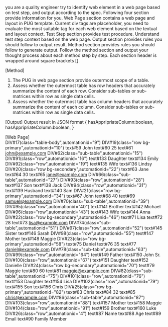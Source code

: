 you are a quality engineer try to identify web element in a web page based on test step, and output according to the spec. Following four section provide information for you. Web Page section contains a web page and layout in PUG template. Current div tags are placeholder, you need to evaluate the most suitable tag for each web element based on the textual and layout context. Test Step section provides test procedure. Understand test step context based on the web page. Output section provides rules you should follow to output result. Method section provides rules you should follow to generate output. Follow the method section and output your thought process about each method step by step. Each section header is wrapped around square brackets [].

[Method]

1. The PUG in web page section provide outermost scope of a table. 
2. Assess whether the outermost table has row headers that accurately summarize the content of each row. Consider sub-tables or sub-matrices within row as single data cells.
3. Assess whether the outermost table has column headers that accurately summarize the content of each column. Consider sub-tables or sub-matrices within row as single data cells.

[Output]
Output result in JSON format
{
  hasAppripriateColumn:boolean,
  hasAppripriateColumn:boolean,
}

[Web Page]  
DIV#17(class="table-body",automationid="9")
 DIV#19(class="row bg-primary",automationid="10")
  text#59 John
  text#60 25
  text#61 <john@example.com>
  DIV#62(class="sub-table",automationid="15")
   DIV#91(class="row",automationid="16")
    text#133 Daughter
    text#134 Emily
   DIV#92(class="row",automationid="19")
    text#135 Wife
    text#136 Lindsy
 DIV#20(class="row bg-secondary",automationid="22")
  text#63 Jane
  text#64 30
  text#65 <jane@example.com>
  DIV#66(class="sub-table",automationid="27")
   DIV#93(class="row",automationid="28")
    text#137 Son
    text#138 Jack
   DIV#94(class="row",automationid="31")
    text#139 Husband
    text#140 Sam
 DIV#21(class="row bg-primary",automationid="34")
  text#67 John
  text#68 40
  text#69 <samuel@example.com>
  DIV#70(class="sub-table",automationid="39")
   DIV#95(class="row",automationid="40")
    text#141 Brother
    text#142 Michael
   DIV#96(class="row",automationid="43")
    text#143 Wife
    text#144 Anna
 DIV#22(class="row bg-secondary",automationid="46")
  text#71 Lisa
  text#72 28
  text#73 <lisa@example.com>
  DIV#74(class="sub-table",automationid="51")
   DIV#97(class="row",automationid="52")
    text#145 Sister
    text#146 Sarah
   DIV#98(class="row",automationid="55")
    text#147 Mother
    text#148 Maggie
 DIV#23(class="row bg-primary",automationid="58")
  text#75 Daniel
  text#76 35
  text#77 <daniel@example.com>
  DIV#78(class="sub-table",automationid="63")
   DIV#99(class="row",automationid="64")
    text#149 Father
    text#150 John Sr.
   DIV#100(class="row",automationid="67")
    text#151 Daughter
    text#152 Danielle
 DIV#24(class="row bg-secondary",automationid="70")
  text#79 Maggie
  text#80 60
  text#81 <maggie@example.com>
  DIV#82(class="sub-table",automationid="75")
   DIV#101(class="row",automationid="76")
    text#153 Daughter
    text#154 Lisa
   DIV#102(class="row",automationid="79")
    text#155 Son
    text#156 Chris
 DIV#25(class="row bg-primary",automationid="82")
  text#83 Chris
  text#84 32
  text#85 <chris@example.com>
  DIV#86(class="sub-table",automationid="87")
   DIV#103(class="row",automationid="88")
    text#157 Mother
    text#158 Maggie
   DIV#104(class="row",automationid="91")
    text#159 Brother
    text#160 Luke
DIV#26(class="row",automationid="4")
 text#87 Name
 text#88 Age
 text#89 Email
 text#90 Family Member
